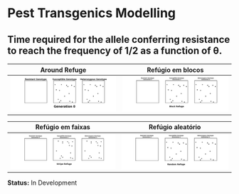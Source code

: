 # Pest Transgenics Modelling
 
 ## Time required for the allele conferring resistance to reach the frequency of 1/2 as a function of θ.

| Around Refuge | Refúgio em blocos |
|------------------|-------------------|
| ![Animação torno](animations/animation_around.gif) | ![Animação bloco](animations/animation_block.gif) |

| Refúgio em faixas | Refúgio aleatório |
|-------------------|-------------------|
| ![Animação faixas](animations/animation_stripe.gif) | ![Animação aleatório](animations/animation_random.gif) |





**Status:** In Development